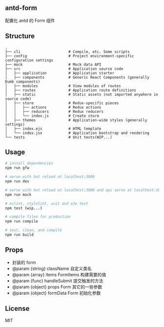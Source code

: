 ## antd-form
  配置化 antd 的 Form 组件

## Structure

  ```
  .
  ├── cli                      # Compile, etc. Some scripts
  ├── config                   # Project environment-specific configuration settings
  ├── mock                     # Mock data API
  ├── src                      # Application source code
  │   ├── application          # Application starter
  │   ├── components           # Generic React Components (generally Dumb components)
  │   ├── modules              # View modules of routes
  │   ├── routes               # Application route definitions
  │   ├── static               # Static assets (not imported anywhere in source code)
  │   ├── store                # Redux-specific pieces
  │   │   ├── actions          # Redux actions
  │   │   ├── reducers         # Redux reducers
  │   │   └── index.js         # Create store
  │   ├── themes               # Application-wide styles (generally settings)
  │   ├── index.ejs            # HTML template
  │   └── index.jsx            # Application bootstrap and rendering
  └── tests                    # Unit tests(WIP...)
  ```

## Usage

```bash
# install dependencies
npm run gfw

# serve with hot reload at localhost:3000
npm run dev

# serve with hot reload at localhost:3000 and api serve at localhost:3001
npm run mock

# eslint, stylelint, unit and e2e test
npm test (wip...)

# compile files for production
npm run compile

# test, clean, and compile
npm run build

```

## Props

 - 封装的 form
 - @param {string} className    自定义类名
 - @param {array} items         FormItems 构建需要的值
 - @param {func} handleSubmit   提交触发的方法
 - @param {object} props        Form 其它的一些参数
 - @param {object} formData     Form 初始化参数

## License

MIT
